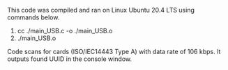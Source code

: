 This code was compiled and ran on Linux Ubuntu 20.4 LTS using commands below.
1. cc ./main_USB.c -o ./main_USB.o
2. ./main_USB.o

Code scans for cards (ISO/IEC14443 Type A) with data rate of 106 kbps.
It outputs found UUID in the console window.